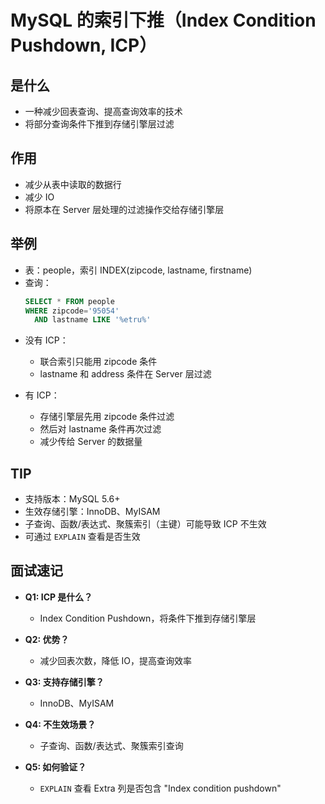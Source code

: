 # MySQL 的索引下推（Index Condition Pushdown, ICP）

## 是什么

- 一种减少回表查询、提高查询效率的技术
- 将部分查询条件下推到存储引擎层过滤

## 作用

- 减少从表中读取的数据行
- 减少 IO
- 将原本在 Server 层处理的过滤操作交给存储引擎层

## 举例

- 表：people，索引 INDEX(zipcode, lastname, firstname)
- 查询：
  ```sql
  SELECT * FROM people
  WHERE zipcode='95054'
    AND lastname LIKE '%etru%'
  ```

* 没有 ICP：

  - 联合索引只能用 zipcode 条件
  - lastname 和 address 条件在 Server 层过滤

* 有 ICP：

  - 存储引擎层先用 zipcode 条件过滤
  - 然后对 lastname 条件再次过滤
  - 减少传给 Server 的数据量

## TIP

- 支持版本：MySQL 5.6+
- 生效存储引擎：InnoDB、MyISAM
- 子查询、函数/表达式、聚簇索引（主键）可能导致 ICP 不生效
- 可通过 `EXPLAIN` 查看是否生效

## 面试速记

- **Q1: ICP 是什么？**

  - Index Condition Pushdown，将条件下推到存储引擎层

- **Q2: 优势？**

  - 减少回表次数，降低 IO，提高查询效率

- **Q3: 支持存储引擎？**

  - InnoDB、MyISAM

- **Q4: 不生效场景？**

  - 子查询、函数/表达式、聚簇索引查询

- **Q5: 如何验证？**

  - `EXPLAIN` 查看 Extra 列是否包含 "Index condition pushdown"
